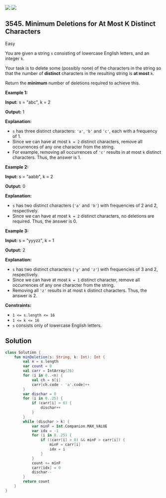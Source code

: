 [![](https://img.shields.io/github/stars/javadev/LeetCode-in-Kotlin?label=Stars&style=flat-square)](https://github.com/javadev/LeetCode-in-Kotlin)
[![](https://img.shields.io/github/forks/javadev/LeetCode-in-Kotlin?label=Fork%20me%20on%20GitHub%20&style=flat-square)](https://github.com/javadev/LeetCode-in-Kotlin/fork)

## 3545\. Minimum Deletions for At Most K Distinct Characters

Easy

You are given a string `s` consisting of lowercase English letters, and an integer `k`.

Your task is to delete some (possibly none) of the characters in the string so that the number of **distinct** characters in the resulting string is **at most** `k`.

Return the **minimum** number of deletions required to achieve this.

**Example 1:**

**Input:** s = "abc", k = 2

**Output:** 1

**Explanation:**

*   `s` has three distinct characters: `'a'`, `'b'` and `'c'`, each with a frequency of 1.
*   Since we can have at most `k = 2` distinct characters, remove all occurrences of any one character from the string.
*   For example, removing all occurrences of `'c'` results in at most `k` distinct characters. Thus, the answer is 1.

**Example 2:**

**Input:** s = "aabb", k = 2

**Output:** 0

**Explanation:**

*   `s` has two distinct characters (`'a'` and `'b'`) with frequencies of 2 and 2, respectively.
*   Since we can have at most `k = 2` distinct characters, no deletions are required. Thus, the answer is 0.

**Example 3:**

**Input:** s = "yyyzz", k = 1

**Output:** 2

**Explanation:**

*   `s` has two distinct characters (`'y'` and `'z'`) with frequencies of 3 and 2, respectively.
*   Since we can have at most `k = 1` distinct character, remove all occurrences of any one character from the string.
*   Removing all `'z'` results in at most `k` distinct characters. Thus, the answer is 2.

**Constraints:**

*   `1 <= s.length <= 16`
*   `1 <= k <= 16`
*   `s` consists only of lowercase English letters.

## Solution

```kotlin
class Solution {
    fun minDeletion(s: String, k: Int): Int {
        val n = s.length
        var count = 0
        val carr = IntArray(26)
        for (i in 0..<n) {
            val ch = s[i]
            carr[ch.code - 'a'.code]++
        }
        var dischar = 0
        for (i in 0..25) {
            if (carr[i] > 0) {
                dischar++
            }
        }
        while (dischar > k) {
            var minF = Int.Companion.MAX_VALUE
            var idx = -1
            for (i in 0..25) {
                if ((carr[i] > 0) && minF > carr[i]) {
                    minF = carr[i]
                    idx = i
                }
            }
            count += minF
            carr[idx] = 0
            dischar--
        }
        return count
    }
}
```